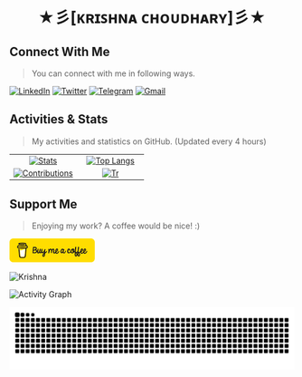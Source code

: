 <h1 align="center">
  <b>★彡[ᴋʀɪꜱʜɴᴀ ᴄʜᴏᴜᴅʜᴀʀʏ]彡★</b>
</h1>

<h2 align="left" id="krishnak2c-social">Connect With Me</h2>

> You can connect with me in following ways.

[<img alt="LinkedIn" src="https://custom-icon-badges.demolab.com/badge/LinkedIn-0077B5?style=for-the-badge&logo=linkedin-white&logoColor=white">](https://www.linkedin.com/in/drdisagree) [<img alt="Twitter" src="https://img.shields.io/badge/Twitter-1DA1F2?style=for-the-badge&logo=x&logoColor=white">](https://twitter.com/krishnak2c) [<img alt="Telegram" src="https://img.shields.io/badge/Telegram-2CA5E0?style=for-the-badge&logo=telegram&logoColor=white">](https://t.me/krishnak2c) [<img alt="Gmail" src="https://img.shields.io/badge/Gmail-D14836?style=for-the-badge&logo=gmail&logoColor=white">](mailto:krishchoudhary2126@gmail.com)

<h2 align="left" id="krishnak2c-stats">Activities & Stats</h2>

> My activities and statistics on GitHub. (Updated every 4 hours)

<table>
  <tr>
    <td align="center" width="50%">
      <a href="#krishnak2c-stats">
        <picture>
          <source srcset="https://github-readme-stats.vercel.app/api?username=krishnak2c&rank_icon=github&theme=dracula&text_bold=false&hide_border=true&bg_color=00000000&show_icons=true&hide=issues,contribs&count_private=true&include_all_commits=true" media="(prefers-color-scheme: dark)" />
          <source srcset="https://github-readme-stats.vercel.app/api?username=krishnak2c&rank_icon=github&theme=buefy&show_icons=true&hide_border=true&text_bold=false&hide=issues,contribs&count_private=true&include_all_commits=true&bg_color=00000000" media="(prefers-color-scheme: light), (prefers-color-scheme: no-preference)" />
          <img src="https://github-readme-stats.vercel.app/api?username=krishnak2c&rank_icon=github&theme=buefy&show_icons=true&hide_border=true&text_bold=false&hide=issues,contribs&count_private=true&include_all_commits=true&bg_color=00000000" alt="Stats" />
        </picture>
      </a>
    </td>
    <td align="center" width="50%">
      <a href="#krishnak2c-stats">
        <picture>
          <source srcset="https://github-readme-stats.vercel.app/api/top-langs/?username=krishnak2c&layout=compact&theme=dracula&text_bold=false&hide_border=true&bg_color=00000000" media="(prefers-color-scheme: dark)" />
          <source srcset="https://github-readme-stats.vercel.app/api/top-langs/?username=krishnak2c&layout=compact&theme=buefy&text_bold=false&hide_border=true&bg_color=00000000" media="(prefers-color-scheme: light), (prefers-color-scheme: no-preference)" />
          <img src="https://github-readme-stats.vercel.app/api/top-langs/?username=krishnak2c&layout=compact&theme=buefy&text_bold=false&hide_border=true" alt="Top Langs" />
        </picture>
      </a>
    </td>
  </tr>
  <tr />
  <tr>
    <td align="center" width="50%">
      <a href="#krishnak2c-stats">
        <picture>
          <source srcset="https://github-readme-streak-stats-eight.vercel.app?user=krishnak2c&date_format=j%20M%5B%20Y%5D&theme=dracula&border_radius=0&background=FFFFFF00&border=30363D&stroke=30363D&hide_border=true" media="(prefers-color-scheme: dark)" />
          <source srcset="https://github-readme-streak-stats-eight.vercel.app?user=krishnak2c&date_format=j%20M%5B%20Y%5D&theme=buefy&border_radius=0&background=FFFFFF00&border=D0D7DE&stroke=D0D7DE&hide_border=true" media="(prefers-color-scheme: light), (prefers-color-scheme: no-preference)" />
          <img src="https://github-readme-streak-stats-eight.vercel.app/?user=krishnak2c&date_format=j%20M%5B%20Y%5D&theme=buefy&border_radius=0&background=FFFFFF00&border=D0D7DE&stroke=D0D7DE&hide_border=true" alt="Contributions" />
        </picture>
      </a>
    </td>
    <td align="center" width="50%">
      <a href="#krishnak2c-stats"><img src="https://github-profile-trophy.vercel.app/?username=krishnak2c&theme=dark_lover&row=2&column=3&rank=SECRET,SSS,SS,S,AAA,AA,A,B,C&no-frame=true&margin-w=6&margin-h=6&no-bg=true" alt="Tr" /></a>
    </td>
  </tr>
</table>
<h2 align="left" id="krishnak2c-social">Support Me</h2>

> Enjoying my work? A coffee would be nice! :)

<a href="https://www.buymeacoffee.com/krishnak2c"><img src="assets/bmc-button.png" width="30%" alt="Buy me a coffee" /></a>
  

<p align="left"> <img src="https://komarev.com/ghpvc/?username=krishnak2c&label=Profile%20views&color=E95420&style=flat-square" alt="Krishna" /> </p>

![Activity Graph](https://github-readme-activity-graph.vercel.app/graph?username=krishnak2c&theme=dracula)

<picture>
  <source media="(prefers-color-scheme: dark)" srcset="https://raw.githubusercontent.com/krishnak2c/krishnak2c/output/github-contribution-grid-snake-dark.svg">
  <source media="(prefers-color-scheme: light)" srcset="https://raw.githubusercontent.com/krishnak2c/krishnak2c/output/github-contribution-grid-snake.svg">
  <img alt="github contribution grid snake animation" src="https://raw.githubusercontent.com/krishnak2c/krishnak2c/output/github-contribution-grid-snake.svg">
</picture>
